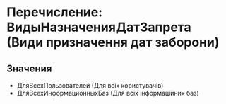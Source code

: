 ﻿# Перечисление: ВидыНазначенияДатЗапрета (Види призначення дат заборони)

## Значения

- ДляВсехПользователей (Для всіх користувачів)
- ДляВсехИнформационныхБаз (Для всіх інформаційних баз)

